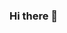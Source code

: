 ### Hi there 👋

<!--
**aijazdata/AijazData** is a ✨ _special_ ✨ repository because its `README.md` (this file) appears on your GitHub profile.

Here are some ideas to get you started:

- 🔭 I’m currently working on a roadmap to become a solid data analyst
- 🌱 I’m currently learning the steps, the steps to be taken to become data analyst
- 👯 I’m looking to collaborate on coding world
- 🤔 I’m looking for help with all coding because I come from a non tech background, I also need a help where people can say me where should I start off for
      coding world
- 💬 Ask me about anything, I would try to help as much as I can
- 📫 How to reach me: My instagram ID is a10.03_
- 😄 Pronouns: He/Him
- ⚡ Fun fact: I am just getting obssesed with numbers and coding world
-->
